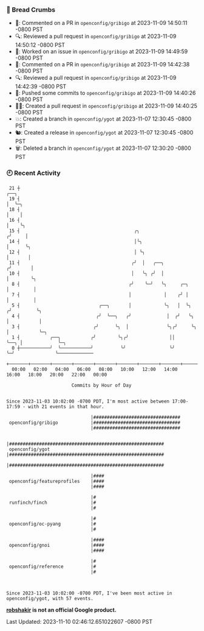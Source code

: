 ### 🍞 Bread Crumbs

 * 💬: Commented on a PR in  `openconfig/gribigo` at 2023-11-09 14:50:11 -0800 PST
 * 🔍: Reviewed a pull request in  `openconfig/gribigo` at 2023-11-09 14:50:12 -0800 PST
 * 👀: Worked on an issue in `openconfig/gribigo` at 2023-11-09 14:49:59 -0800 PST
 * 💬: Commented on a PR in  `openconfig/gribigo` at 2023-11-09 14:42:38 -0800 PST
 * 🔍: Reviewed a pull request in  `openconfig/gribigo` at 2023-11-09 14:42:39 -0800 PST
 * 🚢: Pushed some commits to `openconfig/gribigo` at 2023-11-09 14:40:26 -0800 PST
 * ✍🏼: Created a pull request in `openconfig/gribigo` at 2023-11-09 14:40:25 -0800 PST
 * 💥: Created a branch in `openconfig/ygot` at 2023-11-07 12:30:45 -0800 PST
 * 🐿: Created a release in `openconfig/ygot` at 2023-11-07 12:30:45 -0800 PST
 * 🗑: Deleted a branch in `openconfig/ygot` at 2023-11-07 12:30:20 -0800 PST

### 🕘 Recent Activity
```
 21 ┼                                                                        ╭──╮
 19 ┤                                                                        │  ╰─╮
 18 ┤                                                                        │    │
 16 ┤                                                                        │    ╰╮
 15 ┤                                          ╭╮                           ╭╯     │
 14 ┤                                          │╰╮                          │      ╰╮
 12 ┤                                          │ ╰╮                         │       │
 11 ┤                                         ╭╯  │   ╭──╮                 ╭╯       │
 10 ┤                                         │   ╰╮ ╭╯  │                 │        ╰╮
  8 ┤                                        ╭╯    ╰─╯   ╰╮     ╭─╮        │         │
  7 ┤                                        │            │    ╭╯ │        │         │
  5 ┤                             ╭──╮       │            ╰╮   │  ╰╮      ╭╯         ╰╮
  4 ┤                            ╭╯  ╰──╮   ╭╯             │  ╭╯   ╰╮     │           │
  3 ┤                           ╭╯      ╰╮  │              ╰╮╭╯     ╰╮    │           ╰─╮
  1 ┤           ╭──╮           ╭╯        ╰╮╭╯               ││       ╰──╮ │             ╰─╮
  0 ┼───────────╯  ╰───────────╯          ╰╯                ╰╯          ╰─╯               ╰─────────────
    +───────+───────+───────+───────+───────+───────+───────+───────+───────+───────+───────+───────+────
  00:00   02:00   04:00   06:00   08:00   10:00   12:00   14:00   16:00   18:00   20:00   22:00   00:00   

						Commits by Hour of Day


Since 2023-11-03 10:02:00 -0700 PDT, I'm most active between 17:00-17:59 - with 21 events in that hour.

```



```
                               |################################
 openconfig/gribigo            |################################
                               |################################

                               |#########################################################
 openconfig/ygot               |#########################################################
                               |#########################################################

                               |####
 openconfig/featureprofiles    |####
                               |####

                               |#
 runfinch/finch                |#
                               |#

                               |#
 openconfig/oc-pyang           |#
                               |#

                               |####
 openconfig/gnoi               |####
                               |####

                               |#
 openconfig/reference          |#
                               |#



Since 2023-11-03 10:02:00 -0700 PDT, I've been most active in openconfig/ygot, with 57 events.

```
**[robshakir](mailto:robjs@google.com) is not an official Google product.**  


Last Updated: 2023-11-10 02:46:12.651022607 -0800 PST
